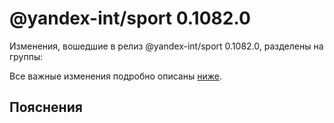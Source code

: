 # @yandex-int/sport 0.1082.0

<!-- ЧЕЛОВЕЧЕСКОЕ ВСТУПЛЕНИЕ -->

Изменения, вошедшие в релиз @yandex-int/sport 0.1082.0, разделены на группы:

Все важные изменения подробно описаны [ниже](#Пояснения).

## Пояснения

